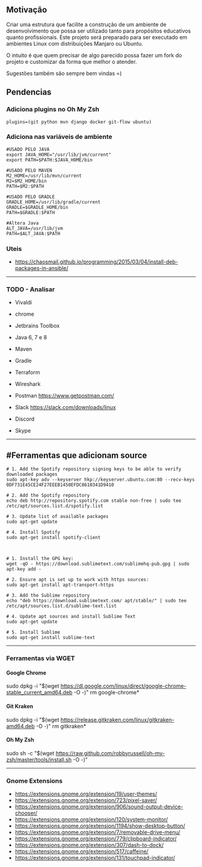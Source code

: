 ## Motivação

Criar uma estrutura que facilite a construção de um ambiente de desenvolvimento que possa ser utilizado tanto para propósitos educativos quanto profissionais.
Este projeto será preparado para ser executado em ambientes Linux com distribuições Manjaro ou Ubuntu.

O intuito é que quem precisar de algo parecido possa fazer um fork do projeto e customizar da forma que melhor o atender.

Sugestões também são sempre bem vindas =)

## Pendencias

### Adiciona plugins no Oh My Zsh
```plugins=(git python mvn django docker git-flow ubuntu)```

### Adiciona nas variáveis de ambiente
```
#USADO PELO JAVA
export JAVA_HOME="/usr/lib/jvm/current"
export PATH=$PATH:$JAVA_HOME/bin

#USADO PELO MAVEN
M2_HOME=/usr/lib/mvn/current
M2=$M2_HOME/bin
PATH=$M2:$PATH

#USADO PELO GRADLE
GRADLE_HOME=/usr/lib/gradle/current
GRADLE=$GRADLE_HOME/bin
PATH=$GRADLE:$PATH

#Altera Java
ALT_JAVA=/usr/lib/jvm
PATH=$ALT_JAVA:$PATH
```

### Uteis

* https://chaosmail.github.io/programming/2015/03/04/install-deb-packages-in-ansible/

---

### TODO - Analisar

* Vivaldi
* chrome

* Jetbrains Toolbox

* Java 6, 7 e 8
* Maven
* Gradle

* Terraform

* Wireshark

* Postman 		https://www.getpostman.com/

* Slack              https://slack.com/downloads/linux
* Discord
* Skype

----

## #Ferramentas que adicionam source

```
# 1. Add the Spotify repository signing keys to be able to verify downloaded packages
sudo apt-key adv --keyserver hkp://keyserver.ubuntu.com:80 --recv-keys 0DF731E45CE24F27EEEB1450EFDC8610341D9410

# 2. Add the Spotify repository
echo deb http://repository.spotify.com stable non-free | sudo tee /etc/apt/sources.list.d/spotify.list

# 3. Update list of available packages
sudo apt-get update

# 4. Install Spotify
sudo apt-get install spotify-client



# 1. Install the GPG key:
wget -qO - https://download.sublimetext.com/sublimehq-pub.gpg | sudo apt-key add -

# 2. Ensure apt is set up to work with https sources:
sudo apt-get install apt-transport-https

# 3. Add the Sublime repository
echo "deb https://download.sublimetext.com/ apt/stable/" | sudo tee /etc/apt/sources.list.d/sublime-text.list

# 4. Update apt sources and install Sublime Text
sudo apt-get update

# 5. Install Sublime
sudo apt-get install sublime-text

```

---
### Ferramentas via WGET

#### Google Chrome
sudo dpkg -i "$(wget https://dl.google.com/linux/direct/google-chrome-stable_current_amd64.deb -O -)"
rm google-chrome*

#### Git Kraken
sudo dpkg -i "$(wget https://release.gitkraken.com/linux/gitkraken-amd64.deb -O -)"
rm gitkraken*

#### Oh My Zsh
sudo sh -c "$(wget https://raw.github.com/robbyrussell/oh-my-zsh/master/tools/install.sh -O -)"

---

### Gnome Extensions
- https://extensions.gnome.org/extension/19/user-themes/
- https://extensions.gnome.org/extension/723/pixel-saver/
- https://extensions.gnome.org/extension/906/sound-output-device-chooser/
- https://extensions.gnome.org/extension/120/system-monitor/
- https://extensions.gnome.org/extension/1194/show-desktop-button/
- https://extensions.gnome.org/extension/7/removable-drive-menu/
- https://extensions.gnome.org/extension/779/clipboard-indicator/
- https://extensions.gnome.org/extension/307/dash-to-dock/
- https://extensions.gnome.org/extension/517/caffeine/
- https://extensions.gnome.org/extension/131/touchpad-indicator/
